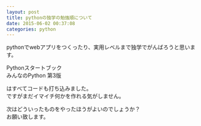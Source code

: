 ```yaml
---
layout: post
title: pythonの独学の勉強順について
date: 2015-06-02 00:37:08
categories: python
---
```

<p>pythonでwebアプリをつくったり、実用レベルまで独学でがんばろうと思います。</p>

<p>Pythonスタートブック<br>
みんなのPython 第3版</p>

<p>はすべてコードも打ち込みました。<br>
ですがまだイマイチ何かを作れる気がしません。</p>

<p>次はどういったものをやったほうがよいのでしょうか？<br>
お願い致します。</p>
